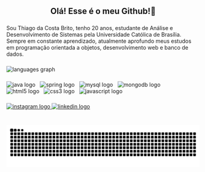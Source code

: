 <h2 align="center">Olá! Esse é o meu Github!🫡</h2>

###

<p align="left">Sou Thiago da Costa Brito, tenho 20 anos, estudante de Análise e Desenvolvimento de Sistemas pela Universidade Católica de Brasília. Sempre em constante aprendizado, atualmente aprofundo meus estudos em programação orientada a objetos, desenvolvimento web e banco de dados.</p>

###

<div align="left">
  <img src="https://github-readme-stats.vercel.app/api/top-langs?username=thiagocb2504&locale=en&hide_title=false&layout=compact&card_width=320&langs_count=5&theme=dracula&hide_border=false" height="150" alt="languages graph"  />
</div>

###

<div align="left">
  <img src="https://cdn.jsdelivr.net/gh/devicons/devicon/icons/java/java-original.svg" height="20" alt="java logo" style="margin-right:8px;" />
  <img src="https://cdn.jsdelivr.net/gh/devicons/devicon/icons/spring/spring-original.svg" height="20" alt="spring logo" style="margin-right:8px;" />
  <img src="https://cdn.jsdelivr.net/gh/devicons/devicon/icons/mysql/mysql-original.svg" height="20" alt="mysql logo" style="margin-right:8px;" />
  <img src="https://cdn.jsdelivr.net/gh/devicons/devicon/icons/mongodb/mongodb-original.svg" height="20" alt="mongodb logo" style="margin-right:8px;" />
  <img src="https://cdn.jsdelivr.net/gh/devicons/devicon/icons/html5/html5-original.svg" height="20" alt="html5 logo" style="margin-right:8px;" />
  <img src="https://cdn.jsdelivr.net/gh/devicons/devicon/icons/css3/css3-original.svg" height="20" alt="css3 logo" style="margin-right:8px;" />
  <img src="https://cdn.jsdelivr.net/gh/devicons/devicon/icons/javascript/javascript-original.svg" height="20" alt="javascript logo" style="margin-right:8px;" />
</div>

###

<div align="left">
  <a href="https://www.instagram.com/_thiago05_/" target="_blank">
    <img src="https://img.shields.io/static/v1?message=Instagram&logo=instagram&label=&color=E4405F&logoColor=white&labelColor=&style=for-the-badge" height="35" alt="instagram logo" />
  </a>
  <a href="https://www.linkedin.com/in/thiago-da-costa-brito/" target="_blank">
    <img src="https://img.shields.io/static/v1?message=LinkedIn&logo=linkedin&label=&color=0077B5&logoColor=white&labelColor=&style=for-the-badge" height="35" alt="linkedin logo" />
  </a>
</div>

###

<br clear="both">

<img src="https://raw.githubusercontent.com/thiagocb2504/thiagocb2504/output/snake.svg" alt="Snake animation" />
